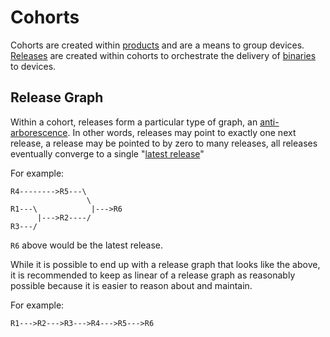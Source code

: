 # Cohorts

Cohorts are created within [products](/platform/reference/products.md) and are a means to group devices.
[Releases](/platform/reference/releases.md) are created within cohorts to orchestrate the delivery of
[binaries](/platform/reference/binaries.md) to devices.

## Release Graph

Within a cohort, releases form a particular type of graph, an
[anti-arborescence](https://en.wikipedia.org/wiki/Arborescence_(graph_theory)). In other words,
releases may point to exactly one next release, a release may be pointed to by zero to many
releases, all releases eventually converge to a single "[latest release](releases#latest-release)"

For example:

```
R4-------->R5---\
                 \
R1---\            |--->R6
      |--->R2----/
R3---/
```

`R6` above would be the latest release.

While it is possible to end up with a release graph that looks like the above, it is recommended to keep as linear of a release graph as reasonably possible because it is easier to reason about and maintain.

For example:

```
R1--->R2--->R3--->R4--->R5--->R6
```
